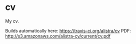 cv
==

My cv.

Builds automatically here: https://travis-ci.org/alistra/cv
PDF: http://s3.amazonaws.com/alistra-cv/current/cv.pdf
